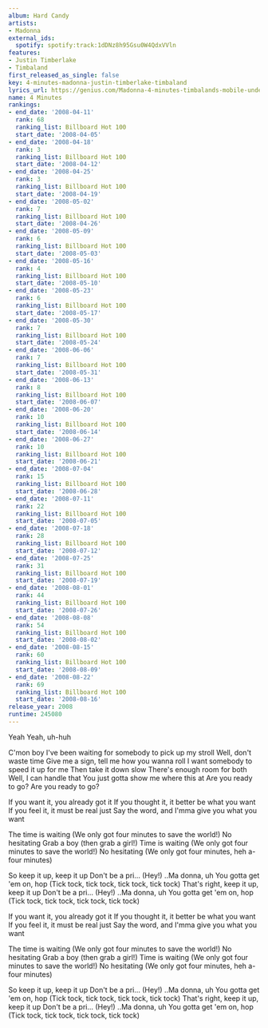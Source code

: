 ```yaml
---
album: Hard Candy
artists:
- Madonna
external_ids:
  spotify: spotify:track:1dDNz8h95Gsu0W4QdxVVln
features:
- Justin Timberlake
- Timbaland
first_released_as_single: false
key: 4-minutes-madonna-justin-timberlake-timbaland
lyrics_url: https://genius.com/Madonna-4-minutes-timbalands-mobile-underground-remix-lyrics
name: 4 Minutes
rankings:
- end_date: '2008-04-11'
  rank: 68
  ranking_list: Billboard Hot 100
  start_date: '2008-04-05'
- end_date: '2008-04-18'
  rank: 3
  ranking_list: Billboard Hot 100
  start_date: '2008-04-12'
- end_date: '2008-04-25'
  rank: 3
  ranking_list: Billboard Hot 100
  start_date: '2008-04-19'
- end_date: '2008-05-02'
  rank: 7
  ranking_list: Billboard Hot 100
  start_date: '2008-04-26'
- end_date: '2008-05-09'
  rank: 6
  ranking_list: Billboard Hot 100
  start_date: '2008-05-03'
- end_date: '2008-05-16'
  rank: 4
  ranking_list: Billboard Hot 100
  start_date: '2008-05-10'
- end_date: '2008-05-23'
  rank: 6
  ranking_list: Billboard Hot 100
  start_date: '2008-05-17'
- end_date: '2008-05-30'
  rank: 7
  ranking_list: Billboard Hot 100
  start_date: '2008-05-24'
- end_date: '2008-06-06'
  rank: 7
  ranking_list: Billboard Hot 100
  start_date: '2008-05-31'
- end_date: '2008-06-13'
  rank: 8
  ranking_list: Billboard Hot 100
  start_date: '2008-06-07'
- end_date: '2008-06-20'
  rank: 10
  ranking_list: Billboard Hot 100
  start_date: '2008-06-14'
- end_date: '2008-06-27'
  rank: 10
  ranking_list: Billboard Hot 100
  start_date: '2008-06-21'
- end_date: '2008-07-04'
  rank: 15
  ranking_list: Billboard Hot 100
  start_date: '2008-06-28'
- end_date: '2008-07-11'
  rank: 22
  ranking_list: Billboard Hot 100
  start_date: '2008-07-05'
- end_date: '2008-07-18'
  rank: 28
  ranking_list: Billboard Hot 100
  start_date: '2008-07-12'
- end_date: '2008-07-25'
  rank: 31
  ranking_list: Billboard Hot 100
  start_date: '2008-07-19'
- end_date: '2008-08-01'
  rank: 44
  ranking_list: Billboard Hot 100
  start_date: '2008-07-26'
- end_date: '2008-08-08'
  rank: 54
  ranking_list: Billboard Hot 100
  start_date: '2008-08-02'
- end_date: '2008-08-15'
  rank: 60
  ranking_list: Billboard Hot 100
  start_date: '2008-08-09'
- end_date: '2008-08-22'
  rank: 69
  ranking_list: Billboard Hot 100
  start_date: '2008-08-16'
release_year: 2008
runtime: 245080
---
```

Yeah
Yeah, uh-huh


C'mon boy
I've been waiting for somebody to pick up my stroll
Well, don't waste time
Give me a sign, tell me how you wanna roll
I want somebody to speed it up for me
Then take it down slow
There's enough room for both
Well, I can handle that
You just gotta show me where this at
Are you ready to go?
Are you ready to go?


If you want it, you already got it
If you thought it, it better be what you want
If you feel it, it must be real just
Say the word, and I'mma give you what you want


The time is waiting
(We only got four minutes to save the world!)
No hesitating
Grab a boy (then grab a girl!)
Time is waiting
(We only got four minutes to save the world!)
No hesitating
(We only got four minutes, heh a-four minutes)


So keep it up, keep it up
Don't be a pri... (Hey!) ..Ma donna, uh
You gotta get 'em on, hop
(Tick tock, tick tock, tick tock, tick tock)
That's right, keep it up, keep it up
Don't be a pri... (Hey!) ..Ma donna, uh
You gotta get 'em on, hop
(Tick tock, tick tock, tick tock, tick tock)

If you want it, you already got it
If you thought it, it better be what you want
If you feel it, it must be real just
Say the word, and I'mma give you what you want


The time is waiting
(We only got four minutes to save the world!)
No hesitating
Grab a boy (then grab a girl!)
Time is waiting
(We only got four minutes to save the world!)
No hesitating
(We only got four minutes, heh a-four minutes)


So keep it up, keep it up
Don't be a pri... (Hey!) ..Ma donna, uh
You gotta get 'em on, hop
(Tick tock, tick tock, tick tock, tick tock)
That's right, keep it up, keep it up
Don't be a pri... (Hey!) ..Ma donna, uh
You gotta get 'em on, hop
(Tick tock, tick tock, tick tock, tick tock)
